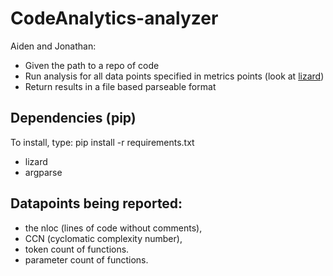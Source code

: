 # CodeAnalytics-analyzer

Aiden and Jonathan:

 - Given the path to a repo of code
 - Run analysis for all data points specified in metrics points (look at [lizard](https://github.com/terryyin/lizard))
 - Return results in a file based parseable format


## Dependencies (pip)
To install, type: pip install -r requirements.txt
* lizard
* argparse

## Datapoints being reported:
- the nloc (lines of code without comments),
- CCN (cyclomatic complexity number),
- token count of functions.
- parameter count of functions.